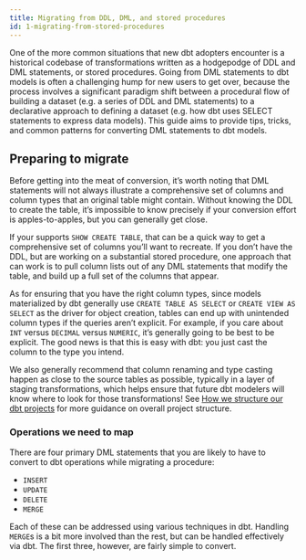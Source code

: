 ```yaml
---
title: Migrating from DDL, DML, and stored procedures
id: 1-migrating-from-stored-procedures
---
```


One of the more common situations that new dbt adopters encounter is a historical codebase of transformations written as a hodgepodge of DDL and DML statements, or stored procedures. Going from DML statements to dbt models is often a challenging hump for new users to get over, because the process involves a significant paradigm shift between a procedural flow of building a dataset (e.g. a series of DDL and DML statements) to a declarative approach to defining a dataset (e.g. how dbt uses SELECT statements to express data models). This guide aims to provide tips, tricks, and common patterns for converting DML statements to dbt models.

## Preparing to migrate

Before getting into the meat of conversion, it’s worth noting that DML statements will not always illustrate a comprehensive set of columns and column types that an original table might contain. Without knowing the DDL to create the table, it’s impossible to know precisely if your conversion effort is apples-to-apples, but you can generally get close.

If your <Term id="data-warehouse" /> supports `SHOW CREATE TABLE`, that can be a quick way to get a comprehensive set of columns you’ll want to recreate. If you don’t have the DDL, but are working on a substantial stored procedure, one approach that can work is to pull column lists out of any DML statements that modify the table, and build up a full set of the columns that appear.

As for ensuring that you have the right column types, since models materialized by dbt generally use `CREATE TABLE AS SELECT` or `CREATE VIEW AS SELECT` as the driver for object creation, tables can end up with unintended column types if the queries aren’t explicit. For example, if you care about `INT` versus `DECIMAL` versus `NUMERIC`, it’s generally going to be best to be explicit. The good news is that this is easy with dbt: you just cast the column to the type you intend.

We also generally recommend that column renaming and type casting happen as close to the source tables as possible, typically in a layer of staging transformations, which helps ensure that future dbt modelers will know where to look for those transformations! See [How we structure our dbt projects](/guides/best-practices/how-we-structure/1-guide-overview) for more guidance on overall project structure.

### Operations we need to map

There are four primary DML statements that you are likely to have to convert to dbt operations while migrating a procedure:

- `INSERT`
- `UPDATE`
- `DELETE`
- `MERGE`

Each of these can be addressed using various techniques in dbt. Handling `MERGE`s is a bit more involved than the rest, but can be handled effectively via dbt. The first three, however, are fairly simple to convert.
